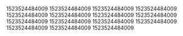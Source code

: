 1523524484009
1523524484009
1523524484009
1523524484009
1523524484009
1523524484009
1523524484009
1523524484009
1523524484009
1523524484009
1523524484009
1523524484009
1523524484009
1523524484009
1523524484009